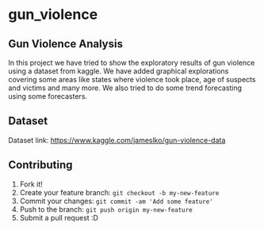 # gun_violence
## Gun Violence Analysis
In this project we have tried to show the exploratory results of gun violence using a dataset from kaggle. We have added graphical explorations covering some areas like states where violence took place, age of suspects and victims and many more.
We also tried to do some trend forecasting using some forecasters.

## Dataset
Dataset link: https://www.kaggle.com/jameslko/gun-violence-data

## Contributing
1. Fork it!
2. Create your feature branch: `git checkout -b my-new-feature`
3. Commit your changes: `git commit -am 'Add some feature'`
4. Push to the branch: `git push origin my-new-feature`
5. Submit a pull request :D



